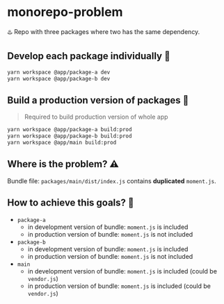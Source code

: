 # monorepo-problem

:hotsprings: Repo with three packages where two has the same dependency.

## Develop each package individually :crystal_ball:

```bash
yarn workspace @app/package-a dev
yarn workspace @app/package-b dev
```

## Build a production version of packages :tada:

> Required to build production version of whole app

```bash
yarn workspace @app/package-a build:prod
yarn workspace @app/package-b build:prod
yarn workspace @app/main build:prod
```

## Where is the problem? :warning:

Bundle file: `packages/main/dist/index.js` contains **duplicated** `moment.js`.

## How to achieve this goals? :star2:

- `package-a`
  - in development version of bundle: `moment.js` is included
  - in production version of bundle: `moment.js` is not included
- `package-b`
  - in development version of bundle: `moment.js` is included
  - in production version of bundle: `moment.js` is not included
- `main`
  - in development version of bundle: `moment.js` is included (could be `vendor.js`)
  - in production version of bundle: `moment.js` is included (could be `vendor.js`)
